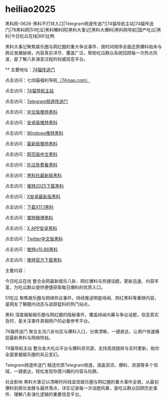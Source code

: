 # heiliao2025
黑料网-0626-黑料不打烊入口|Telegram频道传送门|74猫导航主站|74猫传送门|78黑料网|51吃瓜|黑料曝料网|黑料大事记|黑料大爆料|黑料网导航|国产吃瓜|黑料|今日吃瓜在线|881比鸭

黑料大事记聚焦娱乐圈与网红圈的重大争议事件，按时间顺序全面还原爆料始末与舆论发展脉络，内容真实详尽、覆盖广泛，帮助吃瓜群众系统回顾每一次热点风波，是了解八卦演变过程的权威信息平台。

** 主要地址：<a href="https://74mao.com/">74猫传送门</a>

点击访问：七四猫福利导航<a href="https://74mao.com/">（74mao.com）</a>

点击访问：<a href="https://74mao.com/">74猫导航主站</a>

点击访问：<a href="https://74mao.com/">Telegram频道传送门</a>

点击访问：<a href="https://tt-19.pages.dev/">中文版推特黑料</a>  

点击访问：<a href="https://tt-20.pages.dev/">安卓版推特黑料</a>  

点击访问：<a href="https://tt-21.pages.dev/">Windows推特黑料</a>  

点击访问：<a href="https://tt-22.pages.dev/">最新版推特黑料</a>  

点击访问：<a href="https://tt-23.pages.dev/">网页版中文黑料</a>  

点击访问：<a href="https://hj-846.pages.dev/">吃瓜免费看黑料</a>  

点击访问：<a href="https://hls-01.pages.dev/">黑料社最新版黑料</a>  

点击访问：<a href="https://tt-27.pages.dev/">推特2025下载黑料</a>  

点击访问：<a href="https://tt-28.pages.dev/">X安卓最新版黑料</a>  

点击访问：<a href="https://tt-29.pages.dev/">下载X11.1黑料</a>  

点击访问：<a href="https://tt-30.pages.dev/">推特微博黑料</a>  

点击访问：<a href="https://tt-31.pages.dev/">X APP安卓黑料</a>  

点击访问：<a href="https://tt-32.pages.dev/">Twitter中文版黑料</a>  

点击访问：<a href="https://tt-33.pages.dev/">推特v10.86黑料</a>  

点击访问：<a href="https://tt-34.pages.dev/">推特官方下载黑料</a>  

主要内容：

今日吃瓜在线
整合全网最新娱乐八卦、网红爆料与热搜话题，更新迅速、内容丰富，为吃瓜群众提供便捷获取每日爆料的优质入口。

51吃瓜
聚焦娱乐圈与网络热议事件，持续推送明星绯闻、网红黑料等重磅内容，是网友了解圈内动态与追踪猛料的热门站点。

黑料
深度揭秘娱乐圈与网红圈的隐秘事件，覆盖绯闻内幕与争议话题，信息真实及时，是关注事件真相用户的必备参考平台。

74猫传送门
聚合主流八卦社区与爆料入口，分类清晰，一键直达，让用户快速捕捉最新黑料与网络热帖。

74猫导航主站
整合各大吃瓜平台与爆料资讯源，支持高效跳转与实时更新，助你全面掌握娱乐圈的风云变幻。

Telegram频道传送门
精选优质Telegram频道，涵盖资讯、爆料、资源等多个领域，一键直达，轻松发现你感兴趣的内容与社群。

社会影响
黑料大事记以清晰时间线呈现娱乐圈与网红圈的重大事件全貌，从最初爆料到舆论发酵与最终落点，详实记录每一次话题风暴，是吃瓜群众回顾历史事件、理解八卦演化逻辑的重要信息平台。

<span style="display:none;">[Canonical link](）</span>
